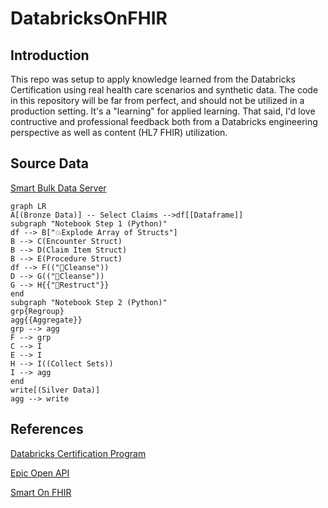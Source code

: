 # DatabricksOnFHIR
## Introduction
This repo was setup to apply knowledge learned from the Databricks Certification using real health care scenarios and synthetic data.  The code in this repository will be far from perfect, and should not be utilized in a production setting.  It's a "learning" for applied learning.  That said, I'd love contructive and professional feedback both from a Databricks engineering perspective as well as content (HL7 FHIR) utilization.

## Source Data
[Smart Bulk Data Server](https://bulk-data.smarthealthit.org/)

```mermaid
graph LR
A[(Bronze Data)] -- Select Claims -->df[[Dataframe]] 
subgraph "Notebook Step 1 (Python)"
df --> B["💥Explode Array of Structs"]
B --> C(Encounter Struct)
B --> D(Claim Item Struct)
B --> E(Procedure Struct)
df --> F(("🧹Cleanse"))
D --> G(("🧹Cleanse"))
G --> H{{"🧩Restruct"}}
end
subgraph "Notebook Step 2 (Python)"
grp{Regroup}
agg{{Aggregate}}
grp --> agg
F --> grp
C --> I
E --> I
H --> I((Collect Sets))
I --> agg
end
write[(Silver Data)]
agg --> write
```

## References
[Databricks Certification Program](https://www.databricks.com/resources/webinar/azure-databricks-free-training-series-track?scid=7018Y000001Fi0eQAC&utm_medium=paid+search&utm_source=google&utm_campaign=17882079543&utm_adgroup=140434566878&utm_content=od+webinar&utm_offer=azure-databricks-free-training-series-track&utm_ad=665885915712&utm_term=databricks%20academy&gad_source=1&gclid=Cj0KCQiAmNeqBhD4ARIsADsYfTdJ9kCiRL3UGKRz-PLUvdIQOa_QEDXP5Zw7tJav-lZcWlNFqSJ3YXIaAvPGEALw_wcB](https://www.databricks.com/learn/certification)https://www.databricks.com/learn/certification)

[Epic Open API](https://fhir.epic.com/)

[Smart On FHIR](https://smarthealthit.org/)
